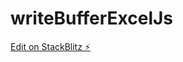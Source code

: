 # writeBufferExcelJs

[Edit on StackBlitz ⚡️](https://stackblitz.com/edit/stackblitz-starters-pjvqvr)